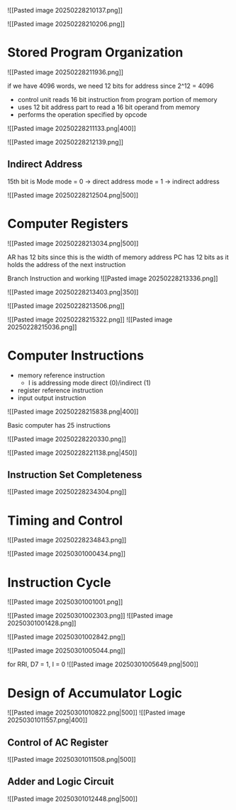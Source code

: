 ![[Pasted image 20250228210137.png]]

![[Pasted image 20250228210206.png]]
# Stored Program Organization

![[Pasted image 20250228211936.png]]

if we have 4096 words, we need 12 bits for address since 2^12 = 4096

- control unit reads 16 bit instruction from program portion of memory
- uses 12 bit address part to read a 16 bit operand from memory
- performs the operation specified by opcode

![[Pasted image 20250228211133.png|400]]

![[Pasted image 20250228212139.png]]

## Indirect Address

15th bit is Mode
mode = 0 -> direct address
mode = 1 -> indirect address

![[Pasted image 20250228212504.png|500]]

# Computer Registers

![[Pasted image 20250228213034.png|500]]

AR has 12 bits since this is the width of memory address
PC has 12 bits as it holds the address of the next instruction

Branch Instruction and working
![[Pasted image 20250228213336.png]]

![[Pasted image 20250228213403.png|350]]

![[Pasted image 20250228213506.png]]

![[Pasted image 20250228215322.png]]
![[Pasted image 20250228215036.png]]

# Computer Instructions

- memory reference instruction
	- I is addressing mode direct (0)/indirect (1)
- register reference instruction
- input output instruction

![[Pasted image 20250228215838.png|400]]

Basic computer has 25 instructions

![[Pasted image 20250228220330.png]]

![[Pasted image 20250228221138.png|450]]

## Instruction Set Completeness

![[Pasted image 20250228234304.png]]

# Timing and Control

![[Pasted image 20250228234843.png]]

![[Pasted image 20250301000434.png]]

# Instruction Cycle

![[Pasted image 20250301001001.png]]

![[Pasted image 20250301002303.png]]
![[Pasted image 20250301001428.png]]

![[Pasted image 20250301002842.png]]

![[Pasted image 20250301005044.png]]

for RRI, D7 = 1, I = 0
![[Pasted image 20250301005649.png|500]]

# Design of Accumulator Logic

![[Pasted image 20250301010822.png|500]]
![[Pasted image 20250301011557.png|400]]

## Control of AC Register

![[Pasted image 20250301011508.png|500]]

## Adder and Logic Circuit

![[Pasted image 20250301012448.png|500]]



